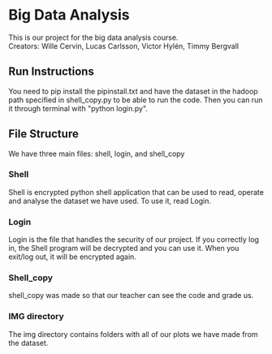 # Big Data Analysis 
This is our project for the big data analysis course.<br />
Creators: Wille Cervin, Lucas Carlsson, Victor Hylén, Timmy Bergvall
## Run Instructions
You need to pip install the pipinstall.txt and have the dataset in the hadoop path specified in shell_copy.py to be able to run the code. Then you can run it through terminal with "python login.py". 
## File Structure
We have three main files: shell, login, and shell_copy
### Shell
Shell is encrypted python shell application that can be used to read, operate and analyse the dataset we have used. To use it, read Login.
### Login
Login is the file that handles the security of our project. If you correctly log in, the Shell program will be decrypted and you can use it. When you exit/log out, it will be encrypted again.
### Shell_copy
shell_copy was made so that our teacher can see the code and grade us.
### IMG directory
The img directory contains folders with all of our plots we have made from the dataset.
